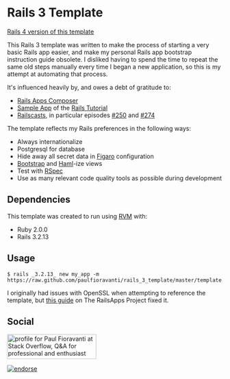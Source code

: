 # Rails 3 Template

[Rails 4 version of this template](https://github.com/paulfioravanti/rails_4_template)

This Rails 3 template was written to make the process of starting a very basic Rails app easier, and make my personal Rails app bootstrap instruction guide obsolete.  I disliked having to spend the time to repeat the same old steps manually every time I began a new application, so this is my attempt at automating that process.  

It's influenced heavily by, and owes a debt of gratitude to: 
- [Rails Apps Composer](https://github.com/RailsApps/rails_apps_composer)
- [Sample App](https://github.com/railstutorial/sample_app) of the [Rails Tutorial](http://ruby.railstutorial.org/)
- [Railscasts](http://railscasts.com/), in particular episodes [#250](http://railscasts.com/episodes/250-authentication-from-scratch-revised) and [#274](http://railscasts.com/episodes/274-remember-me-reset-password)

The template reflects my Rails preferences in the following ways:

- Always internationalize
- Postgresql for database
- Hide away all secret data in [Figaro](https://github.com/laserlemon/figaro) configuration
- [Bootstrap](https://github.com/thomas-mcdonald/bootstrap-sass) and [Haml](https://github.com/haml/haml)-ize views
- Test with [RSpec](https://github.com/rspec/rspec-rails)
- Use as many relevant code quality tools as possible during development

## Dependencies

This template was created to run using [RVM](https://rvm.io/) with:

- Ruby 2.0.0
- Rails 3.2.13

## Usage

    $ rails _3.2.13_ new my_app -m https://raw.github.com/paulfioravanti/rails_3_template/master/template.rb

I originally had issues with OpenSSL when attempting to reference the template, but [this guide](http://railsapps.github.com/openssl-certificate-verify-failed.html) on The RailsApps Project fixed it. 

## Social

<a href="http://stackoverflow.com/users/567863/paul-fioravanti">
  <img src="http://stackoverflow.com/users/flair/567863.png" width="208" height="58" alt="profile for Paul Fioravanti at Stack Overflow, Q&amp;A for professional and enthusiast programmers" title="profile for Paul Fioravanti at Stack Overflow, Q&amp;A for professional and enthusiast programmers">
</a>

[![endorse](http://api.coderwall.com/pfioravanti/endorsecount.png)](http://coderwall.com/pfioravanti)